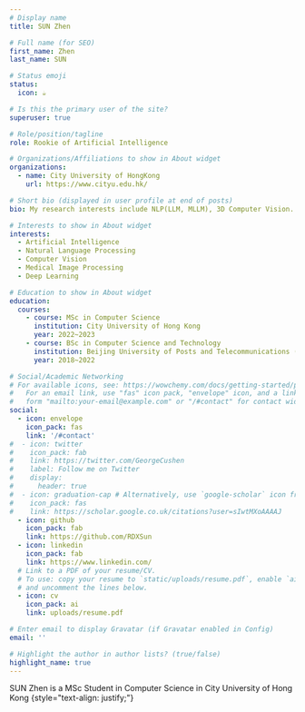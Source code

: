 ```yaml
---
# Display name
title: SUN Zhen

# Full name (for SEO)
first_name: Zhen
last_name: SUN

# Status emoji
status:
  icon: ☕️

# Is this the primary user of the site?
superuser: true

# Role/position/tagline
role: Rookie of Artificial Intelligence

# Organizations/Affiliations to show in About widget
organizations:
  - name: City University of HongKong
    url: https://www.cityu.edu.hk/

# Short bio (displayed in user profile at end of posts)
bio: My research interests include NLP(LLM, MLLM), 3D Computer Vision.

# Interests to show in About widget
interests:
  - Artificial Intelligence
  - Natural Language Processing
  - Computer Vision
  - Medical Image Processing
  - Deep Learning

# Education to show in About widget
education:
  courses:
    - course: MSc in Computer Science
      institution: City University of Hong Kong
      year: 2022~2023
    - course: BSc in Computer Science and Technology
      institution: Beijing University of Posts and Telecommunications (BUPT) 
      year: 2018~2022

# Social/Academic Networking
# For available icons, see: https://wowchemy.com/docs/getting-started/page-builder/#icons
#   For an email link, use "fas" icon pack, "envelope" icon, and a link in the
#   form "mailto:your-email@example.com" or "/#contact" for contact widget.
social:
  - icon: envelope
    icon_pack: fas
    link: '/#contact'
#  - icon: twitter
#    icon_pack: fab
#    link: https://twitter.com/GeorgeCushen
#    label: Follow me on Twitter
#    display:
#      header: true
#  - icon: graduation-cap # Alternatively, use `google-scholar` icon from `ai` icon pack
#    icon_pack: fas
#    link: https://scholar.google.co.uk/citations?user=sIwtMXoAAAAJ
  - icon: github
    icon_pack: fab
    link: https://github.com/RDXSun
  - icon: linkedin
    icon_pack: fab
    link: https://www.linkedin.com/
  # Link to a PDF of your resume/CV.
  # To use: copy your resume to `static/uploads/resume.pdf`, enable `ai` icons in `params.yaml`,
  # and uncomment the lines below.
  - icon: cv
    icon_pack: ai
    link: uploads/resume.pdf

# Enter email to display Gravatar (if Gravatar enabled in Config)
email: ''

# Highlight the author in author lists? (true/false)
highlight_name: true
---
```


SUN Zhen is a MSc Student in Computer Science in City University of Hong Kong
{style="text-align: justify;"}
